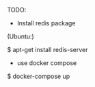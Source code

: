 TODO: 
- Install redis package

(Ubuntu:)

$ apt-get install redis-server 

- use docker compose

$ docker-compose up


